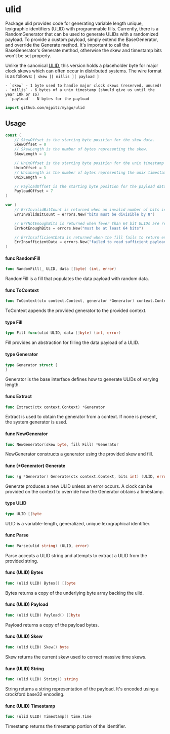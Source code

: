 # ulid

Package ulid provides code for generating variable length unique, lexigraphic
identifiers (ULID) with programmable fills. Currently, there is a
RandomGenerator that can be used to generate ULIDs with a randomized payload. To
provide a custom payload, simply extend the BaseGenerator, and override the
Generate method. It's important to call the BaseGenerator's Generate method,
otherwise the skew and timestamp bits won't be set properly.

Unlike the canonical [ULID](https://github.com/ulid/spec), this version holds a
placeholder byte for major clock skews which can often occur in distributed
systems. The wire format is as follows: `[ skew ][ millis ][ payload ]`

    - `skew` - 1 byte used to handle major clock skews (reserved, unused)
    - `millis` - 6 bytes of a unix timestamp (should give us until the year 10k or so)
    - `payload` - N bytes for the payload

```go
import github.com/mjpitz/myago/ulid
```

## Usage

```go
const (
	// SkewOffset is the starting byte position for the skew data.
	SkewOffset = 0
	// SkewLength is the number of bytes representing the skew.
	SkewLength = 1

	// UnixOffset is the starting byte position for the unix timestamp data.
	UnixOffset = 1
	// UnixLength is the number of bytes representing the unix timestamp data.
	UnixLength = 6

	// PayloadOffset is the starting byte position for the payload data.
	PayloadOffset = 7
)
```

```go
var (
	// ErrInvalidBitCount is returned when an invalid number of bits is provided to the Generate method of a Generator.
	ErrInvalidBitCount = errors.New("bits must be divisible by 8")

	// ErrNotEnoughBits is returned when fewer than 64 bit ULIDs are requested to be generated.
	ErrNotEnoughBits = errors.New("must be at least 64 bits")

	// ErrInsufficientData is returned when the fill fails to return enough fata for the ULID.
	ErrInsufficientData = errors.New("failed to read sufficient payload data")
)
```

#### func RandomFill

```go
func RandomFill(_ ULID, data []byte) (int, error)
```

RandomFill is a fill that populates the data payload with random data.

#### func ToContext

```go
func ToContext(ctx context.Context, generator *Generator) context.Context
```

ToContext appends the provided generator to the provided context.

#### type Fill

```go
type Fill func(ulid ULID, data []byte) (int, error)
```

Fill provides an abstraction for filling the data payload of a ULID.

#### type Generator

```go
type Generator struct {
}
```

Generator is the base interface defines how to generate ULIDs of varying length.

#### func Extract

```go
func Extract(ctx context.Context) *Generator
```

Extract is used to obtain the generator from a context. If none is present, the
system generator is used.

#### func NewGenerator

```go
func NewGenerator(skew byte, fill Fill) *Generator
```

NewGenerator constructs a generator using the provided skew and fill.

#### func (\*Generator) Generate

```go
func (g *Generator) Generate(ctx context.Context, bits int) (ULID, error)
```

Generate produces a new ULID unless an error occurs. A clock can be provided on
the context to override how the Generator obtains a timestamp.

#### type ULID

```go
type ULID []byte
```

ULID is a variable-length, generalized, unique lexographical identifier.

#### func Parse

```go
func Parse(ulid string) (ULID, error)
```

Parse accepts a ULID string and attempts to extract a ULID from the provided
string.

#### func (ULID) Bytes

```go
func (ulid ULID) Bytes() []byte
```

Bytes returns a copy of the underlying byte array backing the ulid.

#### func (ULID) Payload

```go
func (ulid ULID) Payload() []byte
```

Payload returns a copy of the payload bytes.

#### func (ULID) Skew

```go
func (ulid ULID) Skew() byte
```

Skew returns the current skew used to correct massive time skews.

#### func (ULID) String

```go
func (ulid ULID) String() string
```

String returns a string representation of the payload. It's encoded using a
crockford base32 encoding.

#### func (ULID) Timestamp

```go
func (ulid ULID) Timestamp() time.Time
```

Timestamp returns the timestamp portion of the identifier.
